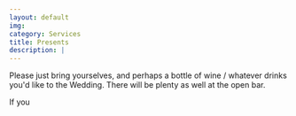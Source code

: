 ```yaml
---
layout: default
img: 
category: Services
title: Presents 
description: |
---
```


Please just bring yourselves, and perhaps a bottle of wine / whatever drinks you'd like to the Wedding. There will be plenty as well at the open bar.

If you 